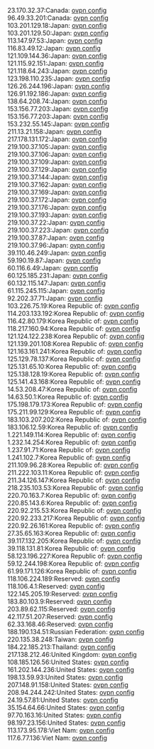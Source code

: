 23.170.32.37:Canada: [ovpn config](vpn/23_170_32_37.ovpn)  
96.49.33.201:Canada: [ovpn config](vpn/96_49_33_201.ovpn)  
103.201.129.18:Japan: [ovpn config](vpn/103_201_129_18.ovpn)  
103.201.129.50:Japan: [ovpn config](vpn/103_201_129_50.ovpn)  
113.147.97.53:Japan: [ovpn config](vpn/113_147_97_53.ovpn)  
116.83.49.12:Japan: [ovpn config](vpn/116_83_49_12.ovpn)  
121.109.144.36:Japan: [ovpn config](vpn/121_109_144_36.ovpn)  
121.115.92.151:Japan: [ovpn config](vpn/121_115_92_151.ovpn)  
121.118.64.243:Japan: [ovpn config](vpn/121_118_64_243.ovpn)  
123.198.110.235:Japan: [ovpn config](vpn/123_198_110_235.ovpn)  
126.26.244.196:Japan: [ovpn config](vpn/126_26_244_196.ovpn)  
126.91.192.186:Japan: [ovpn config](vpn/126_91_192_186.ovpn)  
138.64.208.74:Japan: [ovpn config](vpn/138_64_208_74.ovpn)  
153.156.77.203:Japan: [ovpn config](vpn/153_156_77_203.ovpn)  
153.156.77.203:Japan: [ovpn config](vpn/153_156_77_203.ovpn)  
153.232.55.145:Japan: [ovpn config](vpn/153_232_55_145.ovpn)  
211.13.21.158:Japan: [ovpn config](vpn/211_13_21_158.ovpn)  
217.178.131.172:Japan: [ovpn config](vpn/217_178_131_172.ovpn)  
219.100.37.105:Japan: [ovpn config](vpn/219_100_37_105.ovpn)  
219.100.37.106:Japan: [ovpn config](vpn/219_100_37_106.ovpn)  
219.100.37.109:Japan: [ovpn config](vpn/219_100_37_109.ovpn)  
219.100.37.129:Japan: [ovpn config](vpn/219_100_37_129.ovpn)  
219.100.37.144:Japan: [ovpn config](vpn/219_100_37_144.ovpn)  
219.100.37.162:Japan: [ovpn config](vpn/219_100_37_162.ovpn)  
219.100.37.169:Japan: [ovpn config](vpn/219_100_37_169.ovpn)  
219.100.37.172:Japan: [ovpn config](vpn/219_100_37_172.ovpn)  
219.100.37.176:Japan: [ovpn config](vpn/219_100_37_176.ovpn)  
219.100.37.193:Japan: [ovpn config](vpn/219_100_37_193.ovpn)  
219.100.37.22:Japan: [ovpn config](vpn/219_100_37_22.ovpn)  
219.100.37.223:Japan: [ovpn config](vpn/219_100_37_223.ovpn)  
219.100.37.87:Japan: [ovpn config](vpn/219_100_37_87.ovpn)  
219.100.37.96:Japan: [ovpn config](vpn/219_100_37_96.ovpn)  
39.110.46.249:Japan: [ovpn config](vpn/39_110_46_249.ovpn)  
59.190.19.87:Japan: [ovpn config](vpn/59_190_19_87.ovpn)  
60.116.6.49:Japan: [ovpn config](vpn/60_116_6_49.ovpn)  
60.125.185.231:Japan: [ovpn config](vpn/60_125_185_231.ovpn)  
60.132.115.147:Japan: [ovpn config](vpn/60_132_115_147.ovpn)  
61.115.245.115:Japan: [ovpn config](vpn/61_115_245_115.ovpn)  
92.202.37.71:Japan: [ovpn config](vpn/92_202_37_71.ovpn)  
103.226.75.19:Korea Republic of: [ovpn config](vpn/103_226_75_19.ovpn)  
114.203.133.192:Korea Republic of: [ovpn config](vpn/114_203_133_192.ovpn)  
116.42.80.179:Korea Republic of: [ovpn config](vpn/116_42_80_179.ovpn)  
118.217.160.94:Korea Republic of: [ovpn config](vpn/118_217_160_94.ovpn)  
121.124.122.238:Korea Republic of: [ovpn config](vpn/121_124_122_238.ovpn)  
121.139.201.108:Korea Republic of: [ovpn config](vpn/121_139_201_108.ovpn)  
121.163.161.241:Korea Republic of: [ovpn config](vpn/121_163_161_241.ovpn)  
125.129.78.137:Korea Republic of: [ovpn config](vpn/125_129_78_137.ovpn)  
125.131.65.10:Korea Republic of: [ovpn config](vpn/125_131_65_10.ovpn)  
125.138.128.19:Korea Republic of: [ovpn config](vpn/125_138_128_19.ovpn)  
125.141.43.168:Korea Republic of: [ovpn config](vpn/125_141_43_168.ovpn)  
14.53.208.47:Korea Republic of: [ovpn config](vpn/14_53_208_47.ovpn)  
14.63.50.1:Korea Republic of: [ovpn config](vpn/14_63_50_1.ovpn)  
175.198.179.173:Korea Republic of: [ovpn config](vpn/175_198_179_173.ovpn)  
175.211.99.129:Korea Republic of: [ovpn config](vpn/175_211_99_129.ovpn)  
183.103.207.202:Korea Republic of: [ovpn config](vpn/183_103_207_202.ovpn)  
183.106.12.59:Korea Republic of: [ovpn config](vpn/183_106_12_59.ovpn)  
1.221.149.114:Korea Republic of: [ovpn config](vpn/1_221_149_114.ovpn)  
1.232.14.254:Korea Republic of: [ovpn config](vpn/1_232_14_254.ovpn)  
1.237.91.71:Korea Republic of: [ovpn config](vpn/1_237_91_71.ovpn)  
1.241.102.7:Korea Republic of: [ovpn config](vpn/1_241_102_7.ovpn)  
211.109.96.28:Korea Republic of: [ovpn config](vpn/211_109_96_28.ovpn)  
211.222.103.11:Korea Republic of: [ovpn config](vpn/211_222_103_11.ovpn)  
211.34.126.147:Korea Republic of: [ovpn config](vpn/211_34_126_147.ovpn)  
218.235.103.53:Korea Republic of: [ovpn config](vpn/218_235_103_53.ovpn)  
220.70.163.7:Korea Republic of: [ovpn config](vpn/220_70_163_7.ovpn)  
220.85.143.6:Korea Republic of: [ovpn config](vpn/220_85_143_6.ovpn)  
220.92.215.53:Korea Republic of: [ovpn config](vpn/220_92_215_53.ovpn)  
220.92.233.217:Korea Republic of: [ovpn config](vpn/220_92_233_217.ovpn)  
220.92.26.161:Korea Republic of: [ovpn config](vpn/220_92_26_161.ovpn)  
27.35.65.163:Korea Republic of: [ovpn config](vpn/27_35_65_163.ovpn)  
39.117.132.205:Korea Republic of: [ovpn config](vpn/39_117_132_205.ovpn)  
39.118.131.81:Korea Republic of: [ovpn config](vpn/39_118_131_81.ovpn)  
58.123.196.227:Korea Republic of: [ovpn config](vpn/58_123_196_227.ovpn)  
59.12.244.198:Korea Republic of: [ovpn config](vpn/59_12_244_198.ovpn)  
61.99.171.126:Korea Republic of: [ovpn config](vpn/61_99_171_126.ovpn)  
118.106.224.189:Reserved: [ovpn config](vpn/118_106_224_189.ovpn)  
118.106.4.1:Reserved: [ovpn config](vpn/118_106_4_1.ovpn)  
122.145.205.19:Reserved: [ovpn config](vpn/122_145_205_19.ovpn)  
183.80.103.9:Reserved: [ovpn config](vpn/183_80_103_9.ovpn)  
203.89.62.115:Reserved: [ovpn config](vpn/203_89_62_115.ovpn)  
42.117.51.207:Reserved: [ovpn config](vpn/42_117_51_207.ovpn)  
62.33.168.46:Reserved: [ovpn config](vpn/62_33_168_46.ovpn)  
188.190.134.51:Russian Federation: [ovpn config](vpn/188_190_134_51.ovpn)  
220.135.38.248:Taiwan: [ovpn config](vpn/220_135_38_248.ovpn)  
184.22.185.213:Thailand: [ovpn config](vpn/184_22_185_213.ovpn)  
217.138.212.46:United Kingdom: [ovpn config](vpn/217_138_212_46.ovpn)  
108.185.126.56:United States: [ovpn config](vpn/108_185_126_56.ovpn)  
161.202.144.236:United States: [ovpn config](vpn/161_202_144_236.ovpn)  
198.13.59.93:United States: [ovpn config](vpn/198_13_59_93.ovpn)  
207.148.91.158:United States: [ovpn config](vpn/207_148_91_158.ovpn)  
208.94.244.242:United States: [ovpn config](vpn/208_94_244_242.ovpn)  
24.19.57.81:United States: [ovpn config](vpn/24_19_57_81.ovpn)  
35.154.64.66:United States: [ovpn config](vpn/35_154_64_66.ovpn)  
97.70.163.16:United States: [ovpn config](vpn/97_70_163_16.ovpn)  
98.197.23.156:United States: [ovpn config](vpn/98_197_23_156.ovpn)  
113.173.95.178:Viet Nam: [ovpn config](vpn/113_173_95_178.ovpn)  
117.6.77.136:Viet Nam: [ovpn config](vpn/117_6_77_136.ovpn)  

